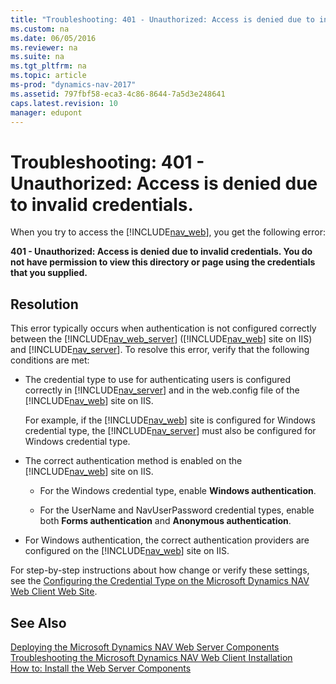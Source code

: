 ```yaml
---
title: "Troubleshooting: 401 - Unauthorized: Access is denied due to invalid credentials."
ms.custom: na
ms.date: 06/05/2016
ms.reviewer: na
ms.suite: na
ms.tgt_pltfrm: na
ms.topic: article
ms-prod: "dynamics-nav-2017"
ms.assetid: 797fbf58-eca3-4c86-8644-7a5d3e248641
caps.latest.revision: 10
manager: edupont
---
```

# Troubleshooting: 401 - Unauthorized: Access is denied due to invalid credentials.
When you try to access the [!INCLUDE[nav_web](includes/nav_web_md.md)], you get the following error:  
  
 **401 - Unauthorized: Access is denied due to invalid credentials. You do not have permission to view this directory or page using the credentials that you supplied.**  
  
## Resolution  
 This error typically occurs when authentication is not configured correctly between the [!INCLUDE[nav_web_server](includes/nav_web_server_md.md)] \([!INCLUDE[nav_web](includes/nav_web_md.md)] site on IIS\) and [!INCLUDE[nav_server](includes/nav_server_md.md)]. To resolve this error, verify that the following conditions are met:  
  
-   The credential type to use for authenticating users is configured correctly in [!INCLUDE[nav_server](includes/nav_server_md.md)] and in the web.config file of the [!INCLUDE[nav_web](includes/nav_web_md.md)] site on IIS.  
  
     For example, if the [!INCLUDE[nav_web](includes/nav_web_md.md)] site is configured for Windows credential type, the [!INCLUDE[nav_server](includes/nav_server_md.md)] must also be configured for Windows credential type.  
  
-   The correct authentication method is enabled on the [!INCLUDE[nav_web](includes/nav_web_md.md)] site on IIS.  
  
    -   For the Windows credential type, enable **Windows authentication**.  
  
    -   For the UserName and NavUserPassword credential types, enable both **Forms authentication** and **Anonymous authentication**.  
  
-   For Windows authentication, the correct authentication providers are configured on the [!INCLUDE[nav_web](includes/nav_web_md.md)] site on IIS.  
  
 For step-by-step instructions about how change or verify these settings, see the [Configuring the Credential Type on the Microsoft Dynamics NAV Web Client Web Site](How-to--Configure%20Authentication%20of%20Microsoft%20Dynamics%20NAV%20Web%20Client%20Users.md#WebClient).  
  
## See Also  
 [Deploying the Microsoft Dynamics NAV Web Server Components](Deploying-the-Microsoft-Dynamics-NAV-Web-Server-Components.md)   
 [Troubleshooting the Microsoft Dynamics NAV Web Client Installation](Troubleshooting-the-Microsoft-Dynamics-NAV-Web-Client-Installation.md)   
 [How to: Install the Web Server Components](How-to--Install%20the%20Web%20Server%20Components.md)